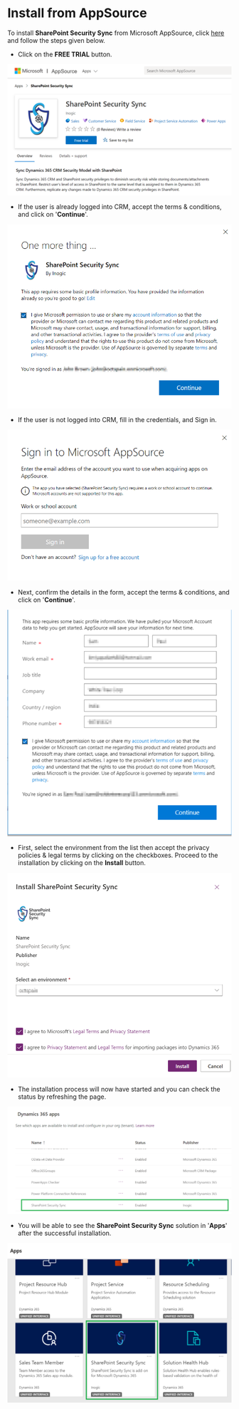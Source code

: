 # Install from AppSource

To install **SharePoint Security Sync** from Microsoft AppSource, click [here](https://appsource.microsoft.com/en-gb/product/dynamics-365/inogic.sync-dynamics-365-sharepoint-security-model?tab=Overview) and follow the steps given below.

* Click on the **FREE TRIAL** button.

![](../../.gitbook/assets/1.png)

* If the user is already logged into CRM, accept the terms & conditions, and click on '**Continue**'.

![](<../../.gitbook/assets/2 (6).png>)

* If the user is not logged into CRM, fill in the credentials, and Sign in.

![](<../../.gitbook/assets/3 (19).png>)

* Next, confirm the details in the form, accept the terms & conditions, and click on '**Continue**'.

![](<../../.gitbook/assets/4 (1).png>)

* First, select the environment from the list then accept the privacy policies & legal terms by clicking on the checkboxes. Proceed to the installation by clicking on the **Install** button.

![](<../../.gitbook/assets/5 (6).png>)

* The installation process will now have started and you can check the status by refreshing the page.

![](<../../.gitbook/assets/6 (8).png>)

* You will be able to see the **SharePoint Security Sync** solution in '**Apps**' after the successful installation.

![](../../.gitbook/assets/7.png)

